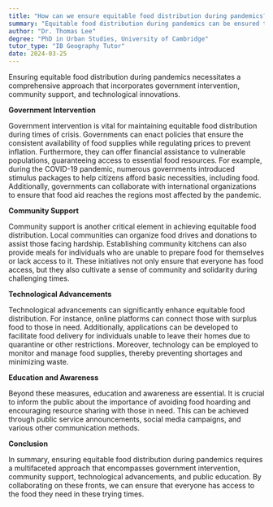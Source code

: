 ```yaml
---
title: "How can we ensure equitable food distribution during pandemics?"
summary: "Equitable food distribution during pandemics can be ensured through government intervention, community support, and technological advancements."
author: "Dr. Thomas Lee"
degree: "PhD in Urban Studies, University of Cambridge"
tutor_type: "IB Geography Tutor"
date: 2024-03-25
---
```


Ensuring equitable food distribution during pandemics necessitates a comprehensive approach that incorporates government intervention, community support, and technological innovations.

**Government Intervention**

Government intervention is vital for maintaining equitable food distribution during times of crisis. Governments can enact policies that ensure the consistent availability of food supplies while regulating prices to prevent inflation. Furthermore, they can offer financial assistance to vulnerable populations, guaranteeing access to essential food resources. For example, during the COVID-19 pandemic, numerous governments introduced stimulus packages to help citizens afford basic necessities, including food. Additionally, governments can collaborate with international organizations to ensure that food aid reaches the regions most affected by the pandemic.

**Community Support**

Community support is another critical element in achieving equitable food distribution. Local communities can organize food drives and donations to assist those facing hardship. Establishing community kitchens can also provide meals for individuals who are unable to prepare food for themselves or lack access to it. These initiatives not only ensure that everyone has food access, but they also cultivate a sense of community and solidarity during challenging times.

**Technological Advancements**

Technological advancements can significantly enhance equitable food distribution. For instance, online platforms can connect those with surplus food to those in need. Additionally, applications can be developed to facilitate food delivery for individuals unable to leave their homes due to quarantine or other restrictions. Moreover, technology can be employed to monitor and manage food supplies, thereby preventing shortages and minimizing waste.

**Education and Awareness**

Beyond these measures, education and awareness are essential. It is crucial to inform the public about the importance of avoiding food hoarding and encouraging resource sharing with those in need. This can be achieved through public service announcements, social media campaigns, and various other communication methods.

**Conclusion**

In summary, ensuring equitable food distribution during pandemics requires a multifaceted approach that encompasses government intervention, community support, technological advancements, and public education. By collaborating on these fronts, we can ensure that everyone has access to the food they need in these trying times.
    